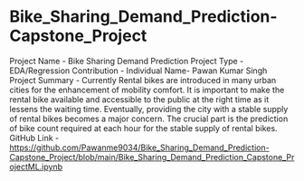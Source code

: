# Bike_Sharing_Demand_Prediction-Capstone_Project
Project Name - Bike Sharing Demand Prediction
Project Type - EDA/Regression
Contribution - Individual
Name- Pawan Kumar Singh
Project Summary -
Currently Rental bikes are introduced in many urban cities for the enhancement of mobility comfort. It is important to make the rental bike available and accessible to the public at the right time as it lessens the waiting time. Eventually, providing the city with a stable supply of rental bikes becomes a major concern. The crucial part is the prediction of bike count required at each hour for the stable supply of rental bikes.
GitHub Link -
https://github.com/Pawanme9034/Bike_Sharing_Demand_Prediction-Capstone_Project/blob/main/Bike_Sharing_Demand_Prediction_Capstone_ProjectML.ipynb
